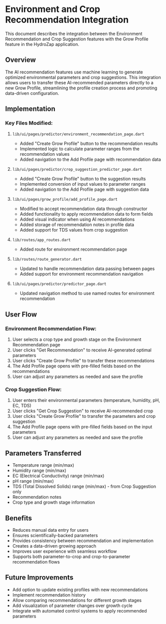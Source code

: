 # Environment and Crop Recommendation Integration

This document describes the integration between the Environment Recommendation and Crop Suggestion features with the Grow Profile feature in the HydroZap application.

## Overview

The AI recommendation features use machine learning to generate optimized environmental parameters and crop suggestions. This integration allows users to transfer these AI-recommended parameters directly to a new Grow Profile, streamlining the profile creation process and promoting data-driven configuration.

## Implementation

### Key Files Modified:

1. `lib/ui/pages/predictor/environment_recommendation_page.dart`
   - Added "Create Grow Profile" button to the recommendation results
   - Implemented logic to calculate parameter ranges from the recommendation values
   - Added navigation to the Add Profile page with recommendation data

2. `lib/ui/pages/predictor/crop_suggestion_predictor_page.dart`
   - Added "Create Grow Profile" button to the suggestion results
   - Implemented conversion of input values to parameter ranges 
   - Added navigation to the Add Profile page with suggestion data

3. `lib/ui/pages/grow_profile/add_profile_page.dart`
   - Modified to accept recommendation data through constructor
   - Added functionality to apply recommendation data to form fields
   - Added visual indicator when using AI recommendations
   - Added storage of recommendation notes in profile data
   - Added support for TDS values from crop suggestion

4. `lib/routes/app_routes.dart`
   - Added route for environment recommendation page

5. `lib/routes/route_generator.dart`
   - Updated to handle recommendation data passing between pages
   - Added support for environment recommendation navigation

6. `lib/ui/pages/predictor/predictor_page.dart`
   - Updated navigation method to use named routes for environment recommendation

## User Flow

### Environment Recommendation Flow:
1. User selects a crop type and growth stage on the Environment Recommendation page
2. User clicks "Get Recommendation" to receive AI-generated optimal parameters
3. User clicks "Create Grow Profile" to transfer these recommendations
4. The Add Profile page opens with pre-filled fields based on the recommendations
5. User can adjust any parameters as needed and save the profile

### Crop Suggestion Flow:
1. User enters their environmental parameters (temperature, humidity, pH, EC, TDS)
2. User clicks "Get Crop Suggestion" to receive AI-recommended crop
3. User clicks "Create Grow Profile" to transfer the parameters and crop suggestion
4. The Add Profile page opens with pre-filled fields based on the input parameters
5. User can adjust any parameters as needed and save the profile

## Parameters Transferred

- Temperature range (min/max)
- Humidity range (min/max)
- EC (Electrical Conductivity) range (min/max)
- pH range (min/max)
- TDS (Total Dissolved Solids) range (min/max) - from Crop Suggestion only
- Recommendation notes
- Crop type and growth stage information

## Benefits

- Reduces manual data entry for users
- Ensures scientifically-backed parameters
- Provides consistency between recommendation and implementation
- Creates a data-driven growing approach
- Improves user experience with seamless workflow
- Supports both parameter-to-crop and crop-to-parameter recommendation flows

## Future Improvements

- Add option to update existing profiles with new recommendations
- Implement recommendation history
- Allow comparing recommendations for different growth stages
- Add visualization of parameter changes over growth cycle
- Integrate with automated control systems to apply recommended parameters 